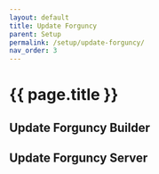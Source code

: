 ```yaml
---
layout: default
title: Update Forguncy
parent: Setup
permalink: /setup/update-forguncy/
nav_order: 3
---
```


# {{ page.title }}

## Update Forguncy Builder

## Update Forguncy Server
